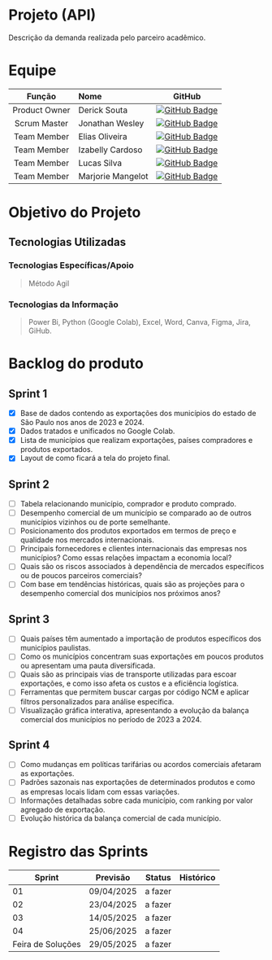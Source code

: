 # Projeto (API) 
Descrição da demanda realizada pelo parceiro acadêmico.

# Equipe
|    Função     | Nome                                  |                                                                                                                                                      GitHub                                                                                                                                                      |
| :-----------: | :------------------------------------ | :-------------------------------------------------------------------------------------------------------------------------------------------------------------------------------------------------------------------------------------------------------------------------------------------------------------------------: |
| Product Owner |   Derick Souta         |     [![GitHub Badge](https://img.shields.io/badge/GitHub-111217?style=flat-square&logo=github&logoColor=white)](https://github.com/DerickSouta)       |
| Scrum Master  | Jonathan Wesley |     [![GitHub Badge](https://img.shields.io/badge/GitHub-111217?style=flat-square&logo=github&logoColor=white)](https://github.com/JonathanWesleyFS)      |
| Team Member   | Elias Oliveira              |            [![GitHub Badge](https://img.shields.io/badge/GitHub-111217?style=flat-square&logo=github&logoColor=white)](https://github.com/Oliveira835)    |
|  Team Member  | Izabelly Cardoso                 |             [![GitHub Badge](https://img.shields.io/badge/GitHub-111217?style=flat-square&logo=github&logoColor=white)](https://github.com/Izacardoso06)    |
|  Team Member  | Lucas Silva                 |  [![GitHub Badge](https://img.shields.io/badge/GitHub-111217?style=flat-square&logo=github&logoColor=white)](https://github.com/LucasSilva59)   |
|  Team Member  | Marjorie Mangelot       |      [![GitHub Badge](https://img.shields.io/badge/GitHub-111217?style=flat-square&logo=github&logoColor=white)](https://github.com/MarjorieMangelot)              |

# Objetivo do Projeto


## Tecnologias Utilizadas

 ### Tecnologias Específicas/Apoio
 > Método Agil
  
 ### Tecnologias da Informação
 > Power Bi, Python (Google Colab), Excel, Word, Canva, Figma, Jira, GiHub.

# Backlog do produto

## Sprint 1
- [x] Base de dados contendo as exportações dos municípios do estado de São Paulo nos anos de 2023 e 2024.
- [x] Dados tratados e unificados no Google Colab.
- [x] Lista de municípios que realizam exportações, países compradores e produtos exportados.
- [x] Layout de como ficará a tela do projeto final.

## Sprint 2
- [ ] Tabela relacionando município, comprador e produto comprado.
- [ ] Desempenho comercial de um município se comparado ao de outros municípios vizinhos ou de porte semelhante.
- [ ] Posicionamento  dos produtos exportados em termos de preço e qualidade nos mercados internacionais.
- [ ] Principais fornecedores e clientes internacionais das empresas nos municípios? Como essas relações impactam a economia local?
- [ ] Quais são os riscos associados à dependência de mercados específicos ou de poucos parceiros comerciais?
- [ ] Com base em tendências históricas, quais são as projeções para o desempenho comercial dos municípios nos próximos anos?
      
## Sprint 3
- [ ] Quais países têm aumentado a importação de produtos específicos dos municípios paulistas.
- [ ] Como os municípios concentram suas exportações em poucos produtos ou apresentam uma pauta diversificada.
- [ ] Quais são as principais vias de transporte utilizadas para escoar exportações, e como isso afeta os custos e a eficiência logística.
- [ ] Ferramentas que permitem buscar cargas por código NCM e aplicar filtros personalizados para análise específica.
- [ ] Visualização gráfica interativa, apresentando a evolução da balança comercial dos municípios no período de 2023 a 2024.

## Sprint 4
- [ ] Como mudanças em políticas tarifárias ou acordos comerciais afetaram as exportações.
- [ ] Padrões sazonais nas exportações de determinados produtos e como as empresas locais lidam com essas variações.
- [ ] Informações detalhadas sobre cada município, com ranking por valor agregado de exportação.
- [ ] Evolução histórica da balança comercial de cada município.

# Registro das Sprints

Sprint | Previsão | Status| Histórico|
|------|--------|------|--------|
|01| 09/04/2025 | a fazer| | 
|02| 23/04/2025 | a fazer| | 
|03| 14/05/2025 | a fazer| | 
|04| 25/06/2025 |a fazer | | 
|Feira de Soluções|29/05/2025 |a fazer | | 
